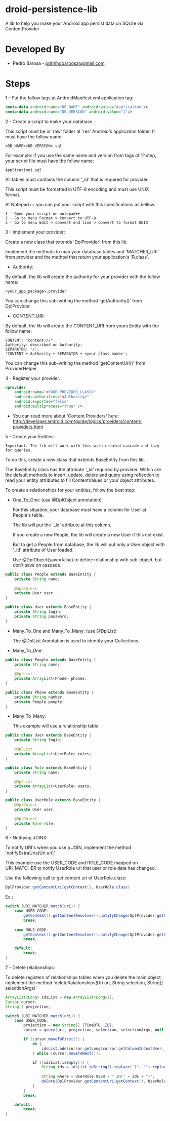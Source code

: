 droid-persistence-lib
=====================

A lib to help you make your Android app persist data on SQLite via ContentProvider

Developed By
============

* Pedro Barosa - <pdrinhobarbosa@gmail.com>

Steps
=====

1 - Put the follow tags at AndroidManifest.xml application tag:
```xml
<meta-data android:name="DB_NAME" android:value="Application"/>
<meta-data android:name="DB_VERSION" android:value="1"/>
```
2 - Create a script to make your database.
  
This script must be in 'raw' folder at 'res' Android's application folder. 
It must have the follow name: 
```
<DB_NAME><DB_VERSION>.sql
```

For example: if you use the same name and version from tags of 1º step, your script file must have the follow name: 
```
Application1.sql
```
All tables must contains the column '_id' that is required for provider.

This script must be formatted in UTF-8 encoding and must use UNIX format.

At Notepad++ you can put your script with this specifications as bellow:

    1 - Open your script on notepad++
    2 - Go to menu Format > convert to UTF-8
    3 - Go to menu Edit > convert end line > convert to format UNIX 
    
3 - Implement your provider:

Create a new class that extends 'DplProvider' from this lib.

Implement the methods to map your database tables and 'MATCHER_URI' from provider and the method that return your application's 'R.class'.

- Authority:

By default, the lib will create the authority for your provider with the follow name: 
```
<your_app_package>.provider
```
You can change this sub-writing the method 'getAuthority()' from DplProvider.
	
- CONTENT_URI:

By default, the lib will create the CONTENT_URI from yours Entity with the follow name:
```
CONTENT: "content://";
Authority: described on Authority;
SEPARATOR: '/';
'CONTENT + Authority + SEPARATOR + <your class name>';
```
You can change this sub-writing the method 'getContentUri()' from ProviderHelper.

4 - Register your provider.
```xml
<provider
	android:name="<YOUR_PROVIDER_CLASS>"
	android:authorities="<Authority>"
	android:exported="false"
	android:multiprocess="true" />
```
- You can read more about 'Content Providers' here: 
		http://developer.android.com/guide/topics/providers/content-providers.html

5 - Create your Entities:

	Important: The lib will work with this with created cascade and lazy for queries.
	
To do this, create a new class that extends BaseEntity from this lib.

The BaseEntity class has the attribute '_id' required by provider. 
Within are the default methods to insert, update, delete and query using reflection to read your entity attributes to fill ContentValues or your object attributes.

To create a relationships for your entities, follow the best step:
- One_To_One: (use @DplObject annotation)

	For this situation, your database must have a column for User at People's table.

	The lib will put the '_id' attribute at this column.

	If you create a new People, the lib will create a new User if this not exist.

	But to get a People from database, the lib will put only a User object with '_id' attribute of User loaded.

	Use @DplObject(save=false) to define relationship with sub-object, but don't save on cascade.
	
```java
public class People extends BaseEntity {
	private String name;
	
	@DplObject
	private User user;
}
```
```java
public class User extends BaseEntity {
	private String login;
	private String password;
}
```
- Many_To_One and Many_To_Many: (use @DplList)
	
	The @DplList Annotation is used to identify your Collections

- Many_To_One:

```java
public class People extends BaseEntity {
	private String name;
	
	@DplList
	private ArrayList<Phone> phones;
}
```
```java
public class Phone extends BaseEntity {
	private String number;
	private People people;
}
```
- Many_To_Many:
	 
	This example will use a relationship table.

```java
public class User extends BaseEntity {
	private String login;

	@DplList
	private ArrayList<UserRole> roles;
}
```
```java
public class Role extends BaseEntity {
	private String name;

	@DplList
	private ArrayList<UserRole> users;
}
```
```java
public class UserRole extends BaseEntity {
	@DplObject
	private User user;

	@DplObject
	private Role role;
}
```

6 - Notifying JOINS:

To notify URI's when you use a JOIN, implement the method 'notifyExtraUris(Uri uri)'

This example use the USER_CODE and ROLE_CODE mapped on URI_MATCHER to notify UserRole uri that user or role data has changed.
	
Use the following call to get content uri of UserRole.class:
```java	
DplProvider.getContentUri(getContext(), UserRole.class)
```
Ex.:
```java
switch (URI_MATCHER.match(uri)) {
	case USER_CODE:
		getContext().getContentResolver().notifyChange(DplProvider.getContentUri(getContext(), UserRole.class), null);
		break;
	
	case ROLE_CODE:
		getContext().getContentResolver().notifyChange(DplProvider.getContentUri(getContext(), UserRole.class), null);
		break;

	default:
		break;
}
```

7 - Delete relationships:

To delete registers of relationships tables when you delete the main object, implement the method 'deleteRalationships(Uri uri, String selection, String[] selectionArgs)'
```java
ArrayList<Long> idsList = new ArrayList<Long>();
Cursor cursor;
String[] projection;

switch (URI_MATCHER.match(uri)) {
	case USER_CODE:
		projection = new String[] {TimeDTO._ID};
		cursor = query(uri, projection, selection, selectionArgs, null);

		if (cursor.moveToFirst()) {
			do {
				idsList.add(cursor.getLong(cursor.getColumnIndex(User._ID)));
			} while (cursor.moveToNext());

			if (!idsList.isEmpty()) {
				String ids = idsList.toString().replace("[", "").replace("]", "");
			
				String where = UserRole.USER + " IN(" + ids + ")";
				delete(DplProvider.getContentUri(getContext(), UserRole.class), where, null);
			}
		}
		break;

	default:
		break;
}
```

